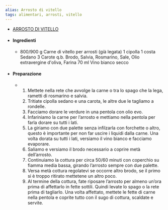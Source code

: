 ```yaml
---
alias: Arrosto di vitello
tags: alimentari, arrosti, vitello
---
```



- [ARROSTO DI VITELLO](https://blog.giallozafferano.it/lacucinadivane/arrosto-di-vitello-in-pentola-tenero-e-succoso/)
- #### Ingredienti
	- 800/900 g Carne di vitello per arrosti (già legata)
	  1 cipolla
	  1 costa Sedano
	  3 Carote
	  q.b. Brodo, Salvia, Rosmarino, Sale, Olio extravergine d'oliva, Farina
	  70 ml Vino bianco secco
- #### Preparazione
	- 1. Mettete nella rete che avvolge la carne o tra lo spago che la lega, rametti di rosmarino e salvia.
	  2. Tritiate cipolla sedano e una carota, le altre due le tagliamo a rondelle.
	  3. Facciamo dorare le verdure in una pentola con olio evo.
	  4. Infariniamo la carne per l’arrosto e mettiamo nella pentola per farla dorare su tutti i lati.
	  5. La giriamo con due palette senza infilzarla con forchette o altro, questo è importante per non far uscire i liquidi dalla carne. Una volta dorata su tutti i lati, versiamo il vino bianco e facciamo evaporare.
	  6. Saliamo e versiamo il brodo necessario a coprire metà dell’arrosto.
	  7. Continuiamo la cottura per circa 50/60 minuti con coperchio su fiamma media bassa, girando l’arrosto sempre con due palette.
	  8. Versa metà cottura regolatevi se occorre altro brodo, se il primo si è troppo ritirato mettetene un altro poco.
	  9. Al termine della cottura, fate riposare l’arrosto per almeno un’ora prima di affettarlo in fette sottili. Quindi levate lo spago o la rete prima di tagliarlo. Una volta affettato, mettete le fette di carne nella pentola e coprite tutto con il sugo di cottura, scaldate e servite.